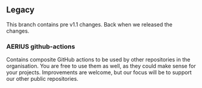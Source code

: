 ## Legacy
This branch contains pre v1.1 changes. Back when we released the changes.

### AERIUS github-actions
Contains composite GitHub actions to be used by other repositories in the organisation.
You are free to use them as well, as they could make sense for your projects.
Improvements are welcome, but our focus will be to support our other public repositories.
